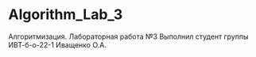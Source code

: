 # Algorithm_Lab_3
Алгоритмизация. Лабораторная работа №3
Выполнил студент группы ИВТ-б-о-22-1 Иващенко О.А.